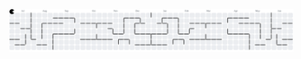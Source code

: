 <picture>
  <source media="(prefers-color-scheme: dark)" srcset="https://raw.githubusercontent.com/alvinfebrianto/alvinfebrianto/output/pacman-contribution-graph-dark.svg">
  <source media="(prefers-color-scheme: light)" srcset="https://raw.githubusercontent.com/alvinfebrianto/alvinfebrianto/output/pacman-contribution-graph.svg">
  <img alt="pacman contribution graph" src="https://raw.githubusercontent.com/alvinfebrianto/alvinfebrianto/output/pacman-contribution-graph.svg">
</picture>
